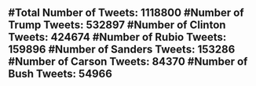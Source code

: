 #Total Number of Tweets: 1118800 
#Number of Trump Tweets: 532897
#Number of Clinton Tweets: 424674
#Number of Rubio Tweets: 159896
#Number of Sanders Tweets: 153286
#Number of Carson Tweets: 84370
#Number of Bush Tweets: 54966
---
